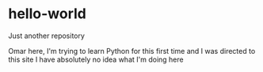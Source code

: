 # hello-world
Just another repository

Omar here, I'm trying to learn Python for this first time and I was directed to this site
I have absolutely no idea what I'm doing here
